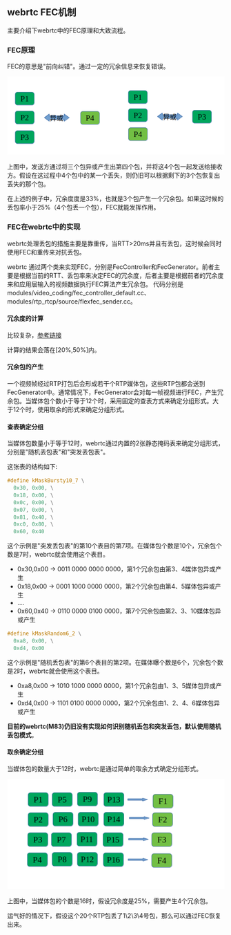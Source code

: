 ## webrtc FEC机制

主要介绍下webrtc中的FEC原理和大致流程。

### FEC原理

FEC的意思是"前向纠错"。通过一定的冗余信息来恢复错误。

![picture5](../materials/pictures/others_p5.png)

上图中，发送方通过将三个包异或产生出第四个包，并将这4个包一起发送给接收方。假设在这过程中4个包中的某一个丢失，则仍旧可以根据剩下的3个包恢复出丢失的那个包。

在上述的例子中，冗余度度是33%，也就是3个包产生一个冗余包。如果这时候的丢包率小于25%（4个包丢一个包），FEC就能发挥作用。

### FEC在webrtc中的实现

webrtc处理丢包的措施主要是靠重传，当RTT>20ms并且有丢包，这时候会同时使用FEC和重传来对抗丢包。

webrtc 通过两个类来实现FEC，分别是FecController和FecGenerator。前者主要是根据当前的RTT、丢包率来决定FEC的冗余度，后者主要是根据前者的冗余度来和应用层输入的视频数据执行FEC算法产生冗余包。 代码分别是modules/video_coding/fec_controller_default.cc、modules/rtp_rtcp/source/flexfec_sender.cc。

#### 冗余度的计算

比较复杂，[参考链接](https://www.jianshu.com/p/7fb9d640a998 "冗余度的计算")

计算的结果会落在[20%,50%]内。


#### 冗余包的产生

一个视频帧经过RTP打包后会形成若干个RTP媒体包，这些RTP包都会送到FecGenerator中。通常情况下，FecGenerator会对每一帧视频进行FEC，产生冗余包。当媒体包个数小于等于12个时，采用固定的查表方式来确定分组形式。大于12个时，使用取余的形式来确定分组形式。

#### 查表确定分组

当媒体包数量小于等于12时，webrtc通过内置的2张静态掩码表来确定分组形式，分别是"随机丢包表"和"突发丢包表"。

这张表的结构如下:
```c++
#define kMaskBursty10_7 \
  0x30, 0x00, \
  0x18, 0x00, \
  0x0c, 0x00, \
  0x07, 0x00, \
  0x81, 0x40, \
  0xc0, 0x80, \
  0x60, 0x40
```

这个示例是"突发丢包表"的第10个表目的第7项。在媒体包个数是10个，冗余包个数是7时，webrtc就会使用这个表目。

* 0x30,0x00 -> 0011 0000 0000 0000，第1个冗余包由第3、4媒体包异或产生
* 0x18,0x00 -> 0001 1000 0000 0000，第2个冗余包由第4、5媒体包异或产生
* ....
* 0x60,0x40 -> 0110 0000 0100 0000，第7个冗余包由第2、3、10媒体包异或产生

```c++
#define kMaskRandom6_2 \
  0xa8, 0x00, \
  0xd4, 0x00
```

这个示例是"随机丢包表"的第6个表目的第2项。在媒体曝个数是6个，冗余包个数是2时，webrtc就会使用这个表目。

* 0xa8,0x00 -> 1010 1000 0000 0000，第1个冗余包由1、3、5媒体包异或产生
* 0xd4,0x00 -> 1101 0100 0000 0000，第2个冗余包由1、2、4、6媒体包异或产生

**目前的webrtc(M83)仍旧没有实现如何识别随机丢包和突发丢包，默认使用随机丢包模式**。

#### 取余确定分组

当媒体包的数量大于12时，webrtc是通过简单的取余方式确定分组形式。

![picture6](../materials/pictures/others_p6.png)

上图中，当媒体包的个数是16时，假设冗余度是25%，需要产生4个冗余包。

运气好的情况下，假设这个20个RTP包丢了1\2\3\4号包，那么可以通过FEC恢复出来。
